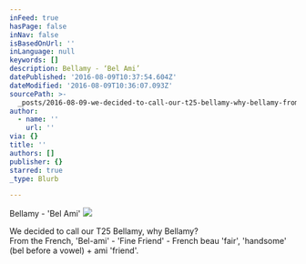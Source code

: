 ```yaml
---
inFeed: true
hasPage: false
inNav: false
isBasedOnUrl: ''
inLanguage: null
keywords: []
description: Bellamy - ‘Bel Ami’
datePublished: '2016-08-09T10:37:54.604Z'
dateModified: '2016-08-09T10:36:07.093Z'
sourcePath: >-
  _posts/2016-08-09-we-decided-to-call-our-t25-bellamy-why-bellamy-from-the-fr.md
author:
  - name: ''
    url: ''
via: {}
title: ''
authors: []
publisher: {}
starred: true
_type: Blurb

---
```

Bellamy - 'Bel Ami'
![](https://the-grid-user-content.s3-us-west-2.amazonaws.com/aa8a762f-693b-4e31-bd59-134570a0905d.jpg)

We decided to call our T25 Bellamy, why Bellamy?  
From the French, 'Bel-ami' - 'Fine Friend' - French beau 'fair', 'handsome' (bel before a vowel) + ami 'friend'.
